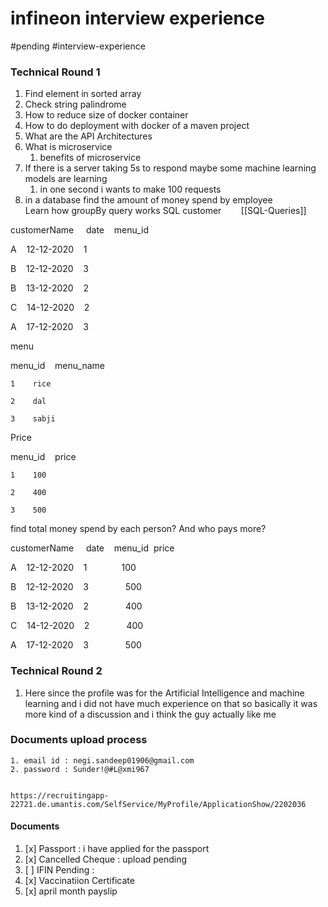
# infineon interview experience 



#pending 
#interview-experience

### Technical Round 1
1. Find element in sorted array
2. Check string palindrome
3. How to reduce size of docker container
4. How to do deployment with docker of a maven project
5. What are the API Architectures
6. What is microservice
	1. benefits of microservice
2. If there is a server taking 5s to respond maybe some machine learning models are learning
	1. in one second i wants to make 100 requests 
3.  in a database find the amount of money spend by employee  
Learn  how groupBy query works SQL
customer        [[SQL-Queries]]

customerName     date    menu_id

A    12-12-2020    1

B    12-12-2020    3

B    13-12-2020    2

C    14-12-2020    2

A    17-12-2020    3

  

menu    

menu_id    menu_name

	1    rice      

	2    dal

	3    sabji

  

Price

menu_id    price

	1    100

	2    400

	3    500

  

find total money spend by each person? And who pays more?

customerName     date    menu_id  price

A    12-12-2020    1              100

B    12-12-2020    3               500

B    13-12-2020    2               400

C    14-12-2020    2               400

A    17-12-2020    3               500








###  Technical Round 2
1. Here since the profile was for the Artificial Intelligence and machine learning and i did not have much experience on that so basically it was more kind of a discussion and i think the guy actually like me

### Documents upload process
	1. email id : negi.sandeep01906@gmail.com
	2. password : Sunder!@#L@xmi967


	https://recruitingapp-22721.de.umantis.com/SelfService/MyProfile/ApplicationShow/2202036



#### Documents
1. [x] Passport : i have applied for the passport
2. [x] Cancelled Cheque : upload pending
3. [ ] IFIN Pending :
4. [x]  Vaccinatiion Certificate
5. [x] april month payslip   



